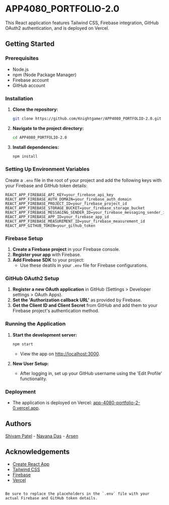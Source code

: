 # APP4080_PORTFOLIO-2.0

This React application features Tailwind CSS, Firebase integration, GitHub OAuth2 authentication, and is deployed on Vercel.

## Getting Started

### Prerequisites

- Node.js
- npm (Node Package Manager)
- Firebase account
- GitHub account

### Installation

1. **Clone the repository:**
   ```sh
   git clone https://github.com/Knightgamer/APP4080_PORTFOLIO-2.0.git
   ```
2. **Navigate to the project directory:**
   ```sh
   cd APP4080_PORTFOLIO-2.0
   ```
3. **Install dependencies:**
   ```sh
   npm install
   ```

### Setting Up Environment Variables

Create a `.env` file in the root of your project and add the following keys with your Firebase and GitHub token details:

```plaintext
REACT_APP_FIREBASE_API_KEY=your_firebase_api_key
REACT_APP_FIREBASE_AUTH_DOMAIN=your_firebase_auth_domain
REACT_APP_FIREBASE_PROJECT_ID=your_firebase_project_id
REACT_APP_FIREBASE_STORAGE_BUCKET=your_firebase_storage_bucket
REACT_APP_FIREBASE_MESSAGING_SENDER_ID=your_firebase_messaging_sender_id
REACT_APP_FIREBASE_APP_ID=your_firebase_app_id
REACT_APP_FIREBASE_MEASUREMENT_ID=your_firebase_measurement_id
REACT_APP_GITHUB_TOKEN=your_github_token
```

### Firebase Setup

1. **Create a Firebase project** in your Firebase console.
2. **Register your app** with Firebase.
3. **Add Firebase SDK** to your project:
   - Use these deatils in your `.env` file for Firebase configurations.

### GitHub OAuth2 Setup

1. **Register a new OAuth application** in GitHub (Settings > Developer settings > OAuth Apps).
2. **Set the 'Authorization callback URL'** as provided by Firebase.
3. **Get the Client ID and Client Secret** from GitHub and add them to your Firebase project's authentication method.

### Running the Application

1. **Start the development server:**
   ```sh
   npm start
   ```
   - View the app on [http://localhost:3000](http://localhost:3000).

2. **New User Setup:**
   - After logging in, set up your GitHub username using the 'Edit Profile' functionality.

### Deployment

- The application is deployed on Vercel: [app-4080-portfolio-2-0.vercel.app](https://app-4080-portfolio-2-0.vercel.app).


## Authors
[Shivam Patel](https://github.com/Knightgamer/) - 
[Nayana Das](https://github.com/noyonaa/) - 
[Arsen](https://github.com/arsenhh-byte)

## Acknowledgements

- [Create React App](https://reactjs.org/docs/create-a-new-react-app.html)
- [Tailwind CSS](https://tailwindcss.com/)
- [Firebase](https://firebase.google.com/)
- [Vercel](https://vercel.com/)
```

Be sure to replace the placeholders in the `.env` file with your actual Firebase and GitHub token details.
